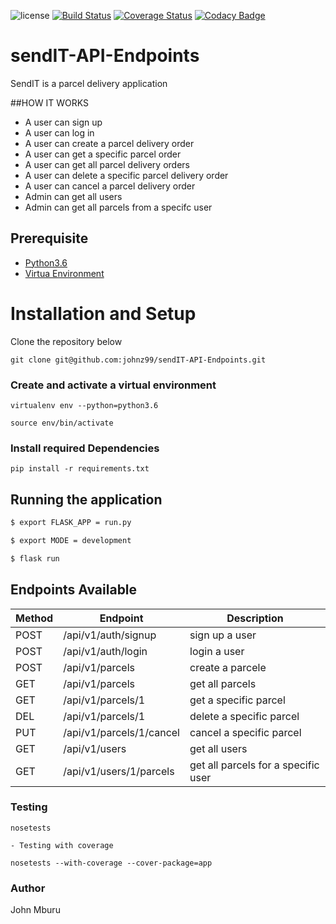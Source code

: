 ![license](https://img.shields.io/github/license/mashape/apistatus.svg)
[![Build Status](https://travis-ci.org/johnz99/sendIT-API-Endpoints.svg?branch=challenge-2-develop)](https://travis-ci.org/johnz99/sendIT-API-Endpoints)
[![Coverage Status](https://coveralls.io/repos/github/johnz99/sendIT-API-Endpoints/badge.svg?branch=challenge-2-develop)](https://coveralls.io/github/johnz99/sendIT-API-Endpoints?branch=challenge-2-develop)
[![Codacy Badge](https://api.codacy.com/project/badge/Grade/2b1910842a1a4b4886fd198b4192c538)](https://www.codacy.com/app/johnz99/sendIT-API-Endpoints?utm_source=github.com&utm_medium=referral&utm_content=johnz99/sendIT-API-Endpoints&utm_campaign=Badge_Grade)

# sendIT-API-Endpoints

SendIT is a parcel delivery application

##HOW IT WORKS

- A user can sign up
- A user can log in
- A user can create a parcel delivery order
- A user can get a specific parcel order
- A user can get all parcel delivery orders
- A user can delete a specific parcel delivery order
- A user can cancel a parcel delivery order
- Admin can get all users
- Admin can get all parcels from a specifc user

## Prerequisite

- [Python3.6](https://www.python.org/downloads/release/python-365/)
- [Virtua Environment](https://virtualenv.pypa.io/en/stable/installation/)

# Installation and Setup

Clone the repository below

```
git clone git@github.com:johnz99/sendIT-API-Endpoints.git
```

### Create and activate a virtual environment

    virtualenv env --python=python3.6

    source env/bin/activate

### Install required Dependencies

    pip install -r requirements.txt

## Running the application

```bash
$ export FLASK_APP = run.py

$ export MODE = development

$ flask run
```

## Endpoints Available

| Method | Endpoint                 | Description                         |
| ------ | ------------------------ | ----------------------------------- |
| POST   | /api/v1/auth/signup      | sign up a user                      |
| POST   | /api/v1/auth/login       | login a user                        |
| POST   | /api/v1/parcels          | create a parcele                    |
| GET    | /api/v1/parcels          | get all parcels                     |
| GET    | /api/v1/parcels/1        | get a specific parcel               |
| DEL    | /api/v1/parcels/1        | delete a specific parcel            |
| PUT    | /api/v1/parcels/1/cancel | cancel a specific parcel            |
| GET    | /api/v1/users            | get all users                       |
| GET    | /api/v1/users/1/parcels  | get all parcels for a specific user |

### Testing

    nosetests

    - Testing with coverage

    nosetests --with-coverage --cover-package=app

### Author

John Mburu
